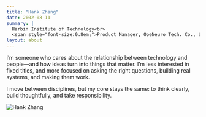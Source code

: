 ```yaml
---
title: "Hank Zhang"
date: 2002-08-11
summary: |
  Harbin Institute of Technology<br>
  <span style="font-size:0.8em;">Product Manager, OpeNeuro Tech. Co., Ltd.</span>
layout: about
---
```


I’m someone who cares about the relationship between technology and people—and how ideas turn into things that matter. I’m less interested in fixed titles, and more focused on asking the right questions, building real systems, and making them work.

I move between disciplines, but my core stays the same: to think clearly, build thoughtfully, and take responsibility.

<!-- 头像：大屏右浮动，小屏整行置底 -->
<img src="/images/about/1.jpg"
     class="float-md-end ms-md-4 mt-3 d-block w-100 w-md-auto rounded shadow-sm"
     style="max-width:260px;" alt="Hank Zhang" />

<br />


